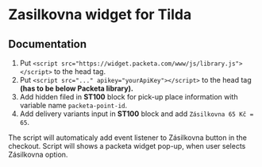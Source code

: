 # Zasilkovna widget for Tilda
## Documentation
1. Put `<script src="https://widget.packeta.com/www/js/library.js"></script>` to the head tag.
2. Put `<script src="..." apikey="yourApiKey"></script>` to the head tag **(has to be below Packeta library).**
3. Add hidden filed in **ST100** block for pick-up place information with variable name `packeta-point-id`.
4. Add delivery variants input in **ST100** block and add `Zásilkovna 65 Kč = 65`.

The script will automaticaly add event listener to Zásilkovna button in the checkout. Script will shows a packeta widget pop-up, when user selects Zásilkovna option.